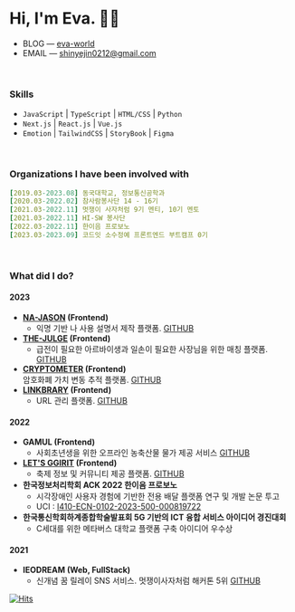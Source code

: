 # Hi, I'm Eva. 🖐🏻 
- BLOG — [eva-world](https://eva-world.vercel.app/)
- EMAIL — [shinyejin0212@gmail.com](shinyejin0212@gmail.com)
<br>

### Skills
- `JavaScript` | `TypeScript` | `HTML/CSS` | `Python`
- `Next.js` | `React.js` | `Vue.js`
- `Emotion` | `TailwindCSS` | `StoryBook` | `Figma`

<br>

### Organizations I have been involved with
```yaml
[2019.03-2023.08] 동국대학교, 정보통신공학과
[2020.03-2022.02] 참사람봉사단 14 - 16기
[2021.03-2022.11] 멋쟁이 사자처럼 9기 멘티, 10기 멘토
[2021.03-2022.11] HI-SW 봉사단
[2022.03-2022.11] 한이음 프로보노
[2023.03-2023.09] 코드잇 소수정예 프론트엔드 부트캠프 0기
```
<br>

### What did I do?
#### 2023
- **[NA-JASON](https://na-jasin.com) (Frontend)**  
    - 익명 기반 나 사용 설명서 제작 플랫폼. [GITHUB](https://github.com/najasin/na-jasin-fe)
- **[THE-JULGE](https://0-the-julge-young-developers.vercel.app) (Frontend)**  
    - 급전이 필요한 아르바이생과 일손이 필요한 사장님을 위한 매칭 플랫폼. [GITHUB](https://github.com/codeit-bootcamp-frontend/0-the-julge-young-developers)
- **[CRYPTOMETER](https://cryptometer.netlify.app) (Frontend)**  
    암호화폐 가치 변동 추적 플랫폼. [GITHUB](https://github.com/shyjnnn/0-crypto-meter-team-leaders)
- **[LINKBRARY](https://evalinkbrary.netlify.app) (Frontend)**
    - URL 관리 플랫폼. [GITHUB](https://github.com/codeit-bootcamp-frontend/Weekly-Mission/tree/eva-react)
#### 2022
- **GAMUL (Frontend)**  
    - 사회초년생을 위한 오프라인 농축산물 물가 제공 서비스 [GITHUB](https://github.com/DGU2022capstone-GAMUL/gamul-react-app)
- **[LET'S GGIRIT](https://dgu-letsggirit.netlify.app) (Frontend)**  
    - 축제 정보 및 커뮤니티 제공 플랫폼. [GITHUB](https://github.com/shyjnnn/2022_autumn_festival_front)
- **한국정보처리학회 ACK 2022 한이음 프로보노**
    - 시각장애인 사용자 경험에 기반한 전용 배달 플랫폼 연구 및 개발 논문 투고
    - UCI : [I410-ECN-0102-2023-500-000819722](https://kiss.kstudy.com/Detail/Ar?key=3988621)
- **한국통신학회하계종합학술발표회 5G 기반의 ICT 융합 서비스 아이디어 경진대회**
    - C세대를 위한 메타버스 대학교 플랫폼 구축 아이디어 우수상
#### 2021
- **IEODREAM (Web, FullStack)**
    - 신개념 꿈 릴레이 SNS 서비스. 멋쟁이사자처럼 해커톤 5위 [GITHUB](https://github.com/shyjnnn/2021-likelion9-ieodream_ideathon)
    

[![Hits](https://hits.seeyoufarm.com/api/count/incr/badge.svg?url=https%3A%2F%2Fgithub.com%2Fshyjnnn&count_bg=%2379C83D&title_bg=%23555555&icon=&icon_color=%23E7E7E7&title=hits&edge_flat=false)](https://hits.seeyoufarm.com)

<!--
**shinyejin0212/shinyejin0212** is a ✨ _special_ ✨ repository because its `README.md` (this file) appears on your GitHub profile.

Here are some ideas to get you started:

- 🔭 I’m currently working on ...
- 🌱 I’m currently learning ...
- 👯 I’m looking to collaborate on ...
- 🤔 I’m looking for help with ...
- 💬 Ask me about ...
- 📫 How to reach me: ...
- 😄 Pronouns: ...
- ⚡ Fun fact: ...
-->
